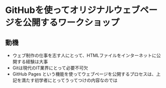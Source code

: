 # GitHubを使ってオリジナルウェブページを公開するワークショップ

## 動機

- ウェブ制作の仕事を志す人にとって、HTMLファイルをインターネットに公開する経験は大事
- Gitは現代のIT業界にとって必要不可欠
- GitHub Pages という機能を使ってウェブページを公開するプロセスは、上記を満たす初学者にとってうってつけの内容なのでは
